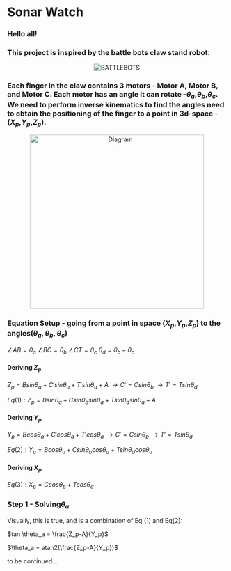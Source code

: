 # Sonar Watch

### Hello all! 

### This project is inspired by the battle bots claw stand robot:

<div align="center">
  <img src="assets/BattleBots.gif" alt="BATTLEBOTS" />
</div>


### Each finger in the claw contains 3 motors - Motor A, Motor B, and Motor C. Each motor has an angle it can rotate  -$\theta_a$,$\theta_b$,$\theta_c$. We need to perform inverse kinematics to find the angles need to obtain the positioning of the finger to a point in 3d-space - ($X_p$,$Y_p$,$Z_p$).   


<div align="center">
  <img src="assets/Ball_and_Stick_Diagram.png" alt="Diagram" width="400"/>
</div>


### Equation Setup - going from a point in space ($X_p$,$Y_p$,$Z_p$) to the angles$(θ_a, θ_b, θ_c)$

$\angle AB   =  \theta_a$
$\angle BC   =  \theta_b$
$\angle CT   =  \theta_c$
$\theta_d   =  \theta_b -\theta_c$

#### Deriving $Z_p$

$Z_p = B sin\theta_a   +   C' sin\theta_a   +   T'  sin \theta_a   +   A$
$\rightarrow   C'   =   C sin\theta_b$
$\rightarrow   T'   =   T sin\theta_d$

$Eq  (1):  Z_p = B sin\theta_a   +   C sin\theta_b sin\theta_a   +   T sin\theta_d  sin \theta_a  +   A$

#### Deriving $Y_p$

$Y_p = B cos\theta_a   +   C' cos\theta_a   +   T'  cos \theta_a$
$\rightarrow   C'   =   C sin\theta_b$
$\rightarrow   T'   =   T sin\theta_d$

$Eq  (2):  Y_p = B cos\theta_a   +   C sin\theta_b cos\theta_a   +   T sin\theta_d  cos\theta_a$
 
#### Deriving $X_p$

$Eq  (3):   X_p =   C cos\theta_b   +   T  cos \theta_d$

### Step 1 - Solving$\theta_a$

Visually, this is true, and is a combination of Eq (1) and Eq(2):  

$tan \theta_a   =   \frac{Z_p-A}{Y_p}$

$\theta_a   =   atan2(\frac{Z_p-A}{Y_p})$


to be continued...